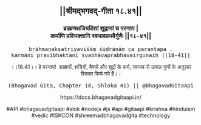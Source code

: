 <center><h2>||श्रीमद्‍भगवद्‍-गीता १८.४१||</h2>
<h3>ब्राह्मणक्षत्रियविशां शूद्राणां च परन्तप |<br/>कर्माणि प्रविभक्तानि स्वभावप्रभवैर्गुणैः ||१८-४१||</h3>
<pre>brāhmaṇakṣatriyaviśāṃ śūdrāṇāṃ ca parantapa .<br/>karmāṇi pravibhaktāni svabhāvaprabhavairguṇaiḥ ||18-41||</pre>
<p>।।18.41।। हे परन्तप!  ब्राह्मणों, क्षत्रियों, वैश्यों और शूद्रों के कर्म, स्वभाव से उत्पन्न गुणों के अनुसार विभक्त किये गये हैं।।</p>
<pre>(Bhagavad Gita, Chapter 18, Shloka 41) || @BhagavadGitaApi</pre><p>https://docs.bhagavadgitaapi.in/</p><p>#API #bhagavadgitaapi #slok #nodejs #js #api #gitaapi #krishna #hinduism #vedic #ISKCON #shreemadbhagavadgita #technology</p></center>